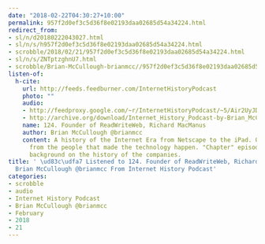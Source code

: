 ```yaml
---
date: "2018-02-22T04:30:27+10:00"
permalink: 957f2d0ef3c5d36f8e02193daa02685d54a34224.html
redirect_from:
- sl/n/d20180222043027.html
- sl/n/s/h957f2d0ef3c5d36f8e02193daa02685d54a34224.html
- scrobble/2018/02/21/957f2d0ef3c5d36f8e02193daa02685d54a34224.html
- sl/n/s/ZNTptzghnU7.html
- scrobble/Brian-McCullough-brianmcc//957f2d0ef3c5d36f8e02193daa02685d54a34224.html
listen-of:
  h-cite:
    url: http://feeds.feedburner.com/InternetHistoryPodcast
    photo: ""
    audio:
    - http://feedproxy.google.com/~r/InternetHistoryPodcast/~5/Air2UyJDrlc/124._Founder_of_Read_Write_Web_Richard_McManus.mp3
    - http://archive.org/download/Internet_History_Podcast-by-Brian_McCullough/124_Founder_of_ReadWriteWeb_Richard_MacManus.mp3
    name: 124. Founder of ReadWriteWeb, Richard MacManus
    author: Brian McCullough @brianmcc
    content: A history of the Internet Era from Netscape to the iPad. Oral histories
      from the people that made the technology happen. "Chapter" episodes providing
      background on the history of the companies.
title: ' \ud83c\udfa7 Listened to 124. Founder of ReadWriteWeb, Richard MacManus by
  Brian McCullough @brianmcc From Internet History Podcast'
categories:
- scrobble
- audio
- Internet History Podcast
- Brian McCullough @brianmcc
- February
- 2018
- 21
---
```

